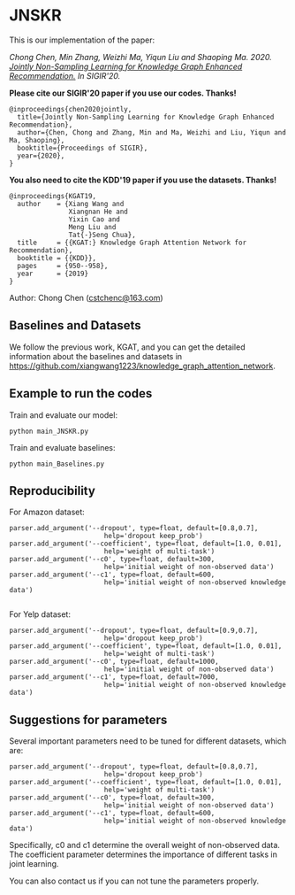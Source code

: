 # JNSKR

This is our implementation of the paper:

*Chong Chen, Min Zhang, Weizhi Ma, Yiqun Liu and Shaoping Ma. 2020. [Jointly Non-Sampling Learning for Knowledge Graph Enhanced Recommendation.](https://chenchongthu.github.io/files/SIGIR_JNSKR.pdf) 
In SIGIR'20.*

**Please cite our SIGIR'20 paper if you use our codes. Thanks!**

```
@inproceedings{chen2020jointly,
  title={Jointly Non-Sampling Learning for Knowledge Graph Enhanced Recommendation},
  author={Chen, Chong and Zhang, Min and Ma, Weizhi and Liu, Yiqun and Ma, Shaoping},
  booktitle={Proceedings of SIGIR},
  year={2020},
}
```

**You also need to cite the KDD'19 paper if you use the datasets. Thanks!**
```
@inproceedings{KGAT19,
  author    = {Xiang Wang and
               Xiangnan He and
               Yixin Cao and
               Meng Liu and
               Tat{-}Seng Chua},
  title     = {{KGAT:} Knowledge Graph Attention Network for Recommendation},
  booktitle = {{KDD}},
  pages     = {950--958},
  year      = {2019}
}
```
Author: Chong Chen (cstchenc@163.com)

## Baselines and Datasets

We follow the previous work, KGAT, and you can get the detailed information about the baselines and datasets in https://github.com/xiangwang1223/knowledge_graph_attention_network. 

## Example to run the codes		

Train and evaluate our model:

```
python main_JNSKR.py
```
Train and evaluate baselines:

```
python main_Baselines.py
```

## Reproducibility

For Amazon dataset:

```
parser.add_argument('--dropout', type=float, default=[0.8,0.7],
                        help='dropout keep_prob')
parser.add_argument('--coefficient', type=float, default=[1.0, 0.01],
                        help='weight of multi-task')
parser.add_argument('--c0', type=float, default=300,
                        help='initial weight of non-observed data')
parser.add_argument('--c1', type=float, default=600,
                        help='initial weight of non-observed knowledge data')
                        
```                        
For Yelp dataset:
```
parser.add_argument('--dropout', type=float, default=[0.9,0.7],
                        help='dropout keep_prob')
parser.add_argument('--coefficient', type=float, default=[1.0, 0.01],
                        help='weight of multi-task')
parser.add_argument('--c0', type=float, default=1000,
                        help='initial weight of non-observed data')
parser.add_argument('--c1', type=float, default=7000,
                        help='initial weight of non-observed knowledge data')

```
## Suggestions for parameters

Several important parameters need to be tuned for different datasets, which are:
```
parser.add_argument('--dropout', type=float, default=[0.8,0.7],
                        help='dropout keep_prob')
parser.add_argument('--coefficient', type=float, default=[1.0, 0.01],
                        help='weight of multi-task')
parser.add_argument('--c0', type=float, default=300,
                        help='initial weight of non-observed data')
parser.add_argument('--c1', type=float, default=600,
                        help='initial weight of non-observed knowledge data')
```
Specifically, c0 and c1 determine the overall weight of non-observed data. The coefficient parameter determines the importance of different tasks in joint learning.

You can also contact us if you can not tune the parameters properly.










